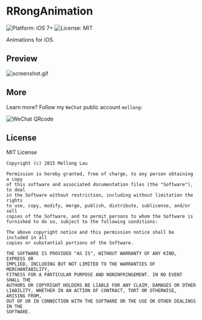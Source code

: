 
RRongAnimation
==================

<p align="left">

<!-- <a href="https://travis-ci.org/MellongLau/RRongAnimation"><img src="https://travis-ci.org/MellongLau/RRongAnimation.svg" alt="Build Status" /></a> -->
<img src="https://img.shields.io/badge/platform-iOS%207%2B-blue.svg?style=flat" alt="Platform: iOS 7+"/>
<img src="http://img.shields.io/badge/license-MIT-lightgrey.svg?style=flat" alt="License: MIT" />
    
</p>

Animations for iOS.

## Preview

![screenshot.gif](https://raw.github.com/MellongLau/RRongAnimation/master/Screenshots/screenshot.gif)

## More
Learn more? Follow my `WeChat` public account `mellong`:

![WeChat QRcode](http://www.devlong.com/blogImages/qrcode_for_mellong.jpg)

## License

MIT License

	Copyright (c) 2015 Mellong Lau

	Permission is hereby granted, free of charge, to any person obtaining a copy
	of this software and associated documentation files (the "Software"), to deal
	in the Software without restriction, including without limitation the rights
	to use, copy, modify, merge, publish, distribute, sublicense, and/or sell
	copies of the Software, and to permit persons to whom the Software is
	furnished to do so, subject to the following conditions:
	
	The above copyright notice and this permission notice shall be included in all
	copies or substantial portions of the Software.
	
	THE SOFTWARE IS PROVIDED "AS IS", WITHOUT WARRANTY OF ANY KIND, EXPRESS OR
	IMPLIED, INCLUDING BUT NOT LIMITED TO THE WARRANTIES OF MERCHANTABILITY,
	FITNESS FOR A PARTICULAR PURPOSE AND NONINFRINGEMENT. IN NO EVENT SHALL THE
	AUTHORS OR COPYRIGHT HOLDERS BE LIABLE FOR ANY CLAIM, DAMAGES OR OTHER
	LIABILITY, WHETHER IN AN ACTION OF CONTRACT, TORT OR OTHERWISE, ARISING FROM,
	OUT OF OR IN CONNECTION WITH THE SOFTWARE OR THE USE OR OTHER DEALINGS IN THE
	SOFTWARE.
